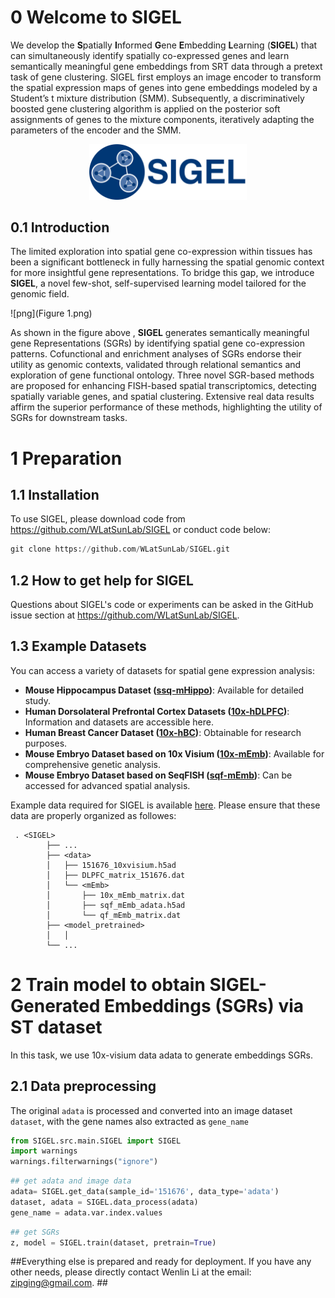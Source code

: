 # 0 Welcome to SIGEL
We develop the **S**patially **I**nformed **G**ene **E**mbedding **L**earning (**SIGEL**) that can simultaneously identify spatially co-expressed genes and learn semantically meaningful gene embeddings from SRT data through a pretext task of gene clustering. SIGEL first employs an image encoder to transform the spatial expression maps of genes into gene embeddings modeled by a Student’s t mixture distribution (SMM). Subsequently, a discriminatively boosted gene clustering algorithm is applied on the posterior soft assignments of genes to the mixture components, iteratively adapting the parameters of the encoder and the SMM.

<div style="text-align: center;">
    <img src="logo_name.png" style="max-width: 50%; height: auto;">
</div>


## 0.1 Introduction

The limited exploration into spatial gene co-expression within tissues has been a significant bottleneck in fully harnessing the spatial genomic context for more insightful gene representations. To bridge this gap, we introduce **SIGEL**, a novel few-shot, self-supervised learning model tailored for the genomic field.

![png](Figure 1.png)

As shown in the figure above , **SIGEL** generates semantically meaningful gene Representations (SGRs) by identifying spatial gene co-expression patterns. Cofunctional and enrichment analyses of SGRs endorse their utility as genomic contexts, validated through relational semantics and exploration of gene functional ontology. Three novel SGR-based methods are proposed for enhancing FISH-based spatial transcriptomics, detecting spatially variable genes, and spatial clustering. Extensive real data results affirm the superior performance of these methods, highlighting the utility of SGRs for downstream tasks.

# 1 Preparation

## 1.1 Installation

To use SIGEL, please download code from https://github.com/WLatSunLab/SIGEL or conduct code below:

```python
git clone https://github.com/WLatSunLab/SIGEL.git
```

## 1.2 How to get help for SIGEL

Questions about SIGEL's code or experiments can be asked in the GitHub issue section at https://github.com/WLatSunLab/SIGEL.

## 1.3 Example Datasets

You can access a variety of datasets for spatial gene expression analysis:

- **Mouse Hippocampus Dataset ([ssq-mHippo](https://singlecell.broadinstitute.org/single_cell/study/SCP815/sensitive-spatial-genome-wide-expression-profiling-at-cellular-resolution#study-summary))**: Available for detailed study.
- **Human Dorsolateral Prefrontal Cortex Datasets ([10x-hDLPFC](http://spatial.libd.org/spatialLIBD))**: Information and datasets are accessible here.
- **Human Breast Cancer Dataset ([10x-hBC](https://support.10xgenomics.com/spatial-gene-expression/datasets/1.1.0/V1_Breast_Cancer_Block_A_Section_1))**: Obtainable for research purposes.
- **Mouse Embryo Dataset based on 10x Visium ([10x-mEmb](https://www.ncbi.nlm.nih.gov/geo/query/acc.cgi?acc=GSE178636))**: Available for comprehensive genetic analysis.
- **Mouse Embryo Dataset based on SeqFISH ([sqf-mEmb](https://crukci.shinyapps.io/SpatialMouseAtlas/))**: Can be accessed for advanced spatial analysis.

Example data required for SIGEL is available [here](https://drive.google.com/drive/folders/1C3Gk-HVYp2dQh4id8H68M9p8IWEOIut_?usp=drive_link). Please ensure that these data are properly organized as followes:

```
 . <SIGEL>
        ├── ...
        ├── <data>
        │   ├── 151676_10xvisium.h5ad
        │   ├── DLPFC_matrix_151676.dat
        │   └── <mEmb>
        │       ├── 10x_mEmb_matrix.dat
        │       ├── sqf_mEmb_adata.h5ad
        │       └── qf_mEmb_matrix.dat
        ├── <model_pretrained>
        │   │
        └── ...

```


# 2 Train model to obtain SIGEL-Generated Embeddings (SGRs) via ST dataset

In this task, we use 10x-visium data adata to generate embeddings SGRs.

## 2.1 Data preprocessing

The original `adata` is processed and converted into an image dataset `dataset`, with the gene names also extracted as `gene_name`
```python
from SIGEL.src.main.SIGEL import SIGEL
import warnings
warnings.filterwarnings("ignore")
```

```python
## get adata and image data
adata= SIGEL.get_data(sample_id='151676', data_type='adata')
dataset, adata = SIGEL.data_process(adata)
gene_name = adata.var.index.values
```

```python
## get SGRs
z, model = SIGEL.train(dataset, pretrain=True)
```

##Everything else is prepared and ready for deployment. If you have any other needs, please directly contact Wenlin Li at the email: zipging@gmail.com. ##